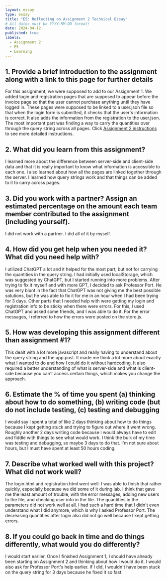 ```yaml
---
layout: essay
type: essay
title: "E5: Reflecting on Assignment 2 Technical Essay"
# All dates must be YYYY-MM-DD format!
date: 2024-04-12
published: true
labels:
  - Assignment 2
  - E5
  - Learning
---
```


## 1. Provide a brief introduction to the assignment along with a link to this page for further details 
For this assignment, we were supposed to add to our Assignment 1. We added login and registration pages that are supposed to appear before the invoice page so that the user cannot purchase anything until they have logged in. These pages were supposed to be linked to a user.json file so that when the login form is submitted, it checks that the user's information is correct. It also adds the information from the registration to the user.json. The most important part was finding a way to carry the quantities over through the query string across all pages. Click [Assignment 2 instructions](https://dport96.github.io/ITM352/morea/150.Assignment2/experience-Assignment2.html) to see more detailed instructions. 

## 2. What did you learn from this assignment?
I learned more about the difference between server-side and client-side data and that it is really important to know what information is accessible to each one. I also learned about how all the pages are linked together through the server. I learned how query strings work and that things can be added to it to carry across pages.

## 3. Did you work with a partner? Assign an estimated percentage on the amount each team member contributed to the assignment (including yourself).
I did not work with a partner. I did all of it by myself.

## 4. How did you get help when you needed it? What did you need help with?
I utilized ChatGPT a lot and it helped for the most part, but not for carrying the quantities in the query string. I had initially used localStorage, which was suggested by ChatGPT, but I started running into more problems. After trying to fix it myself and with more GPT, I decided to ask Professor Port. He was very blunt in the fact that ChatGPT was not giving me the best possible solutions, but he was able to fix it for me in an hour when I had been trying for 3 days. Other parts that I needed help with were getting my login and registration info to be sticky when there were errors. For this, I used ChatGPT and asked some friends, and I was able to do it. For the error messages, I referred to how the errors were posted on the store.js.

## 5. How was developing this assignment different than assignment #1?
This dealt with a lot more javascript and really having to understand about the query string and the app.post. It made me think a lot more about exactly what I wanted to do and how I could do it without hardcoding. It also required a better understanding of what is server-side and what is client-side because you can't access certain things, which makes you change the approach. 

## 6. Estimate the % of time you spent (a) thinking about how to do something, (b) writing code (but do not include testing, (c) testing and debugging
I would say I spent a total of like 2 days thinking about how to do things because I kept getting stuck and trying to figure out where it went wrong. Roughly another 2 days writing code because I would always have to edit and fiddle with things to see what would work. I think the bulk of my time was testing and debugging, so maybe 3 days to do that. I'm not sure about hours, but I must have spent at least 50 hours coding.

## 7. Describe what worked well with this project? What did not work well?
The login.html and registration.html went well. I was able to finish that rather quickly, especially because we did some of it during lab. I think that gave me the least amount of trouble, with the error messages, adding new users to the file, and checking user info in the file. The quantities in the parameters did not work well at all. I had such a hard time that I didn't even understand what I did anymore, which is why I asked Professor Port. The decreasing quantities after login also did not go well because I kept getting errors. 

## 8. If you could go back in time and do things differently, what would you do differently?
I would start earlier. Once I finished Assignment 1, I should have already been starting on Assignment 2 and thinking about how I would do it. I would also ask for Professor Port's help earlier. If I did, I wouldn't have been stuck on the query string for 3 days because he fixed it so fast. 
